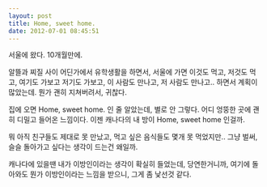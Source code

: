 ```yaml
---
layout: post
title: Home, sweet home.
date: 2012-07-01 08:45:51
---
```


서울에 왔다. 10개월만에.

알뜰과 찌질 사이 어딘가에서 유학생활을 하면서, 서울에 가면 이것도 먹고, 저것도 먹고, 여기도 가보고 저기도 가보고, 이 사람도 만나고, 저 사람도 만나고.. 하면서 계획이 많았는데. 뭔가 괜히 지쳐버려서, 귀찮다.

집에 오면 Home, sweet home. 인 줄 알았는데, 별로 안 그렇다. 어디 엉뚱한 곳에 괜히 디밀고 들어온 느낌이다. 이젠 캐나다의 내 방이 Home, sweet home 인걸까.

뭐 아직 친구들도 제대로 못 만났고, 먹고 싶은 음식들도 몇개 못 먹었지만.. 그냥 벌써, 슬슬 돌아가고 싶다는 생각이 드는건 왜일까.

캐나다에 있을땐 내가 이방인이라는 생각이 확실히 들었는데, 당연한거니까, 여기에 돌아와도 뭔가 이방인이라는 느낌을 받으니, 그게 좀 낯선것 같다.